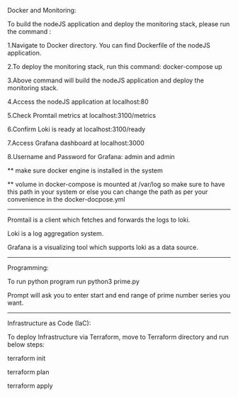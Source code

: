 Docker and Monitoring:

To build the nodeJS application and deploy the monitoring stack, please run the command : 

1.Navigate to Docker directory. You can find Dockerfile of the nodeJS application.

2.To deploy the monitoring stack, run this command: docker-compose up

3.Above command will build the nodeJS application and deploy the monitoring stack.

4.Access the nodeJS application at localhost:80

5.Check Promtail metrics at localhost:3100/metrics

6.Confirm Loki is ready at localhost:3100/ready

7.Access Grafana dashboard at localhost:3000

8.Username and Password for Grafana: admin and admin

** make sure docker engine is installed in the system

** volume in docker-compose is mounted at /var/log so make sure to have this path in your system or else you can change the path as per your convenience in the docker-docpose.yml

--------------------

Promtail is a client which fetches and forwards the logs to loki.

Loki is a log aggregation system.

Grafana is a visualizing tool which supports loki as a data source.

-------------------

Programming:

To run python program run python3 prime.py

Prompt will ask you to enter start and end range of prime number series you want.

-------------------

Infrastructure as Code (IaC):

To deploy Infrastructure via Terraform, move to Terraform directory and run below steps:

terraform init

terraform plan

terraform apply 
